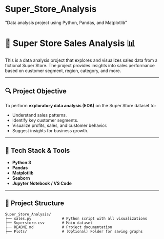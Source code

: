 # Super_Store_Analysis
"Data analysis project using Python, Pandas, and Matplotlib"
# 🛒 Super Store Sales Analysis 📊

This is a data analysis project that explores and visualizes sales data from a fictional Super Store. The project provides insights into sales performance based on customer segment, region, category, and more.

---

## 🔍 Project Objective

To perform **exploratory data analysis (EDA)** on the Super Store dataset to:
- Understand sales patterns.
- Identify key customer segments.
- Visualize profits, sales, and customer behavior.
- Suggest insights for business growth.

---

## 🧰 Tech Stack & Tools

- **Python 3**
- **Pandas**
- **Matplotlib**
- **Seaborn**
- **Jupyter Notebook / VS Code**

---

## 📁 Project Structure

```plaintext
Super_Store_Analysis/
├── sales.py              # Python script with all visualizations
├── Superstore.csv        # Main dataset
├── README.md             # Project documentation
├── Plots/                # (Optional) Folder for saving graphs


